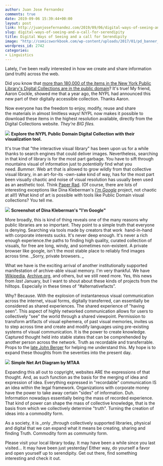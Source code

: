 ```yaml
---
author: Juan Jose Fernandez
comments: true
date: 2019-09-06 15:39:44+00:00
layout: post
link: http://juanjosefernandez.com/2019/09/06/digital-ways-of-seeing-and-a-call-for-serendipity/
slug: digital-ways-of-seeing-and-a-call-for-serendipity
title: Digital Ways of Seeing and a call for Serendipity
image: "http://comicsworkbook.com/wp-content/uploads/2017/01/pd_banner_magnified_0.png"
wordpress_id: 2742
categories:
- Linguistics
---
```


Lately, I've been really interested in how we create and share information (and truth) across the web.

Did you know that [more than 180,000 of the items in the New York Public Library's Digital Collections are in the public domain](https://www.nypl.org/research/collections/digital-collections/public-domain)? It's true! My friend, Aaron Cockle, showed me that a year ago, the NYPL had announced this new part of their digitally accessible collection. Thanks Aaron.

Now everyone has the freedom to enjoy, modify, reuse and share the materials in almost limitless ways! NYPL now makes it possible to download these items in the highest resolution available, directly from the Digital Collections website. _They're BIG files._

[![](http://comicsworkbook.com/wp-content/uploads/2017/01/pd_banner_magnified_0.png)](http://comicsworkbook.com/wp-content/uploads/2017/01/pd_banner_magnified_0.png) **Explore the NYPL Public Domain Digital Collection with their visualization tool.**


It's true that "the interactive visual library" has been upon us for a while thanks to search engines that could deliver images. Nevertheless, searching in that kind of library is for the most part garbage. You have to sift through mountains visual of information just to _potentially_ find what you need. _Bummer_. Web art that is allowed to grow wildly from that collective visual library, in an art-for-its -own-sake kind of way, has for the most part been visually chaotic and noise of visual resolution has usually been used as an aesthetic tool. Think [Paper Rad](https://www.youtube.com/watch?v=gLHOeCK3QBI). (Of course, there are lots of interesting exceptions like Dina Kleberman's [_I'm Google_](http://dinakelberman.tumblr.com/) project, not chaotic at all!) What kind of art is possible with tools like Public Domain visual collections? You tell me.


[![](http://comicsworkbook.com/wp-content/uploads/2017/01/dina-1.jpg)](http://comicsworkbook.com/wp-content/uploads/2017/01/dina-1.jpg) **Screenshot of Dina Kleberman's "I'm Google"**

More broadly, this is kind of thing reveals one of the many reasons why public libraries are so important. They point to a simple truth that everyone is denying. Searching via tools made by creators that work  hand-in-hand with corporate interests sucks. It's never deep enough. It's never a rich enough experience.the paths to finding high quality, curated collection of visuals, for free are long, windy, and sometimes non-existent. A private browser like google, isn't the most stable place to reliably find images across time. _Sorry, private browsers. _


What we have is the exciting arrival of another institutionally supported manifestation of archive-able visual memory. I'm very thankful. We have [Wikipedia](https://www.wikipedia.org/), [Archive.org](https://archive.org/), and others, but we still need more. Yes, this news from _last_ January, but I want to shout about these kinds of projects from the hilltops. Especially in these times of “#alternativefacts”.




Why? Because.
With the explosion of instantaneous visual communication across the internet, visual forms, digitally transferred, can essentially be considered as shared experiences. The shared experience of "having seen". This aspect of highly networked communication allows for users to collectively "see" the world through a shared viewpoint. Permission to transform artifacts of visual ephemera, of past visual memories, invites us to step across time and create and modify languages using pre-existing systems of visual communication. It is the power to create knowledge. Captured thought held into stable states that can be comprehended by another person across the network. Truth as recordable and transferrable. Props to the [late John Berger](https://www.youtube.com/watch?v=0pDE4VX_9Kk) for helping me understand this. My hope is to expand these thoughts from the seventies into the present day.


[![](http://comicsworkbook.com/wp-content/uploads/2017/01/netartdiagram.gif)](http://http://www.mtaa.net/mtaaRR/off-line_art/snad.html.com/wp-content/uploads/2017/01/netartdiagram.gif) **Simple Net Art Diagram by MTAA**


Expanding this all out to copyright, websites ARE the expressions of that thought. And, as such function as the basis for the merging of idea and expression of idea. Everything expressed in "recordable" communication IS an idea within the legal framework. Organizations with corporate money have the power to take away certain "sides" of information. Duh. Information nowadays essentially being the mass of recorded experience. That kind of power can shape the mass of collective knowledge, that is the basis from which we collectively determine "truth". Turning the creation of ideas into a commodity form.




As a society, it is _only _through collectively supported libraries, physical and digital that we can expand what it means be creating, sharing and finding Truth. Commodity form as community form.


Please visit your local library today. It may have been a while since you last visited... It may have been just yesterday! Either way, do yourself a favor and open yourself up to serendipity. Get out there, find something interesting and check it out.
